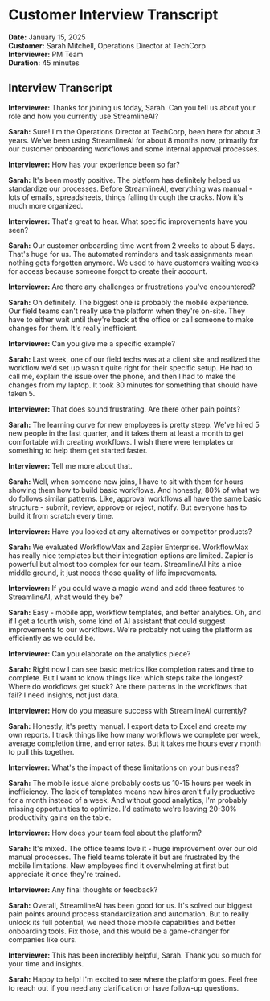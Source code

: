 # Customer Interview Transcript
**Date:** January 15, 2025  
**Customer:** Sarah Mitchell, Operations Director at TechCorp  
**Interviewer:** PM Team  
**Duration:** 45 minutes

## Interview Transcript

**Interviewer:** Thanks for joining us today, Sarah. Can you tell us about your role and how you currently use StreamlineAI?

**Sarah:** Sure! I'm the Operations Director at TechCorp, been here for about 3 years. We've been using StreamlineAI for about 8 months now, primarily for our customer onboarding workflows and some internal approval processes.

**Interviewer:** How has your experience been so far?

**Sarah:** It's been mostly positive. The platform has definitely helped us standardize our processes. Before StreamlineAI, everything was manual - lots of emails, spreadsheets, things falling through the cracks. Now it's much more organized.

**Interviewer:** That's great to hear. What specific improvements have you seen?

**Sarah:** Our customer onboarding time went from 2 weeks to about 5 days. That's huge for us. The automated reminders and task assignments mean nothing gets forgotten anymore. We used to have customers waiting weeks for access because someone forgot to create their account.

**Interviewer:** Are there any challenges or frustrations you've encountered?

**Sarah:** Oh definitely. The biggest one is probably the mobile experience. Our field teams can't really use the platform when they're on-site. They have to either wait until they're back at the office or call someone to make changes for them. It's really inefficient.

**Interviewer:** Can you give me a specific example?

**Sarah:** Last week, one of our field techs was at a client site and realized the workflow we'd set up wasn't quite right for their specific setup. He had to call me, explain the issue over the phone, and then I had to make the changes from my laptop. It took 30 minutes for something that should have taken 5.

**Interviewer:** That does sound frustrating. Are there other pain points?

**Sarah:** The learning curve for new employees is pretty steep. We've hired 5 new people in the last quarter, and it takes them at least a month to get comfortable with creating workflows. I wish there were templates or something to help them get started faster.

**Interviewer:** Tell me more about that.

**Sarah:** Well, when someone new joins, I have to sit with them for hours showing them how to build basic workflows. And honestly, 80% of what we do follows similar patterns. Like, approval workflows all have the same basic structure - submit, review, approve or reject, notify. But everyone has to build it from scratch every time.

**Interviewer:** Have you looked at any alternatives or competitor products?

**Sarah:** We evaluated WorkflowMax and Zapier Enterprise. WorkflowMax has really nice templates but their integration options are limited. Zapier is powerful but almost too complex for our team. StreamlineAI hits a nice middle ground, it just needs those quality of life improvements.

**Interviewer:** If you could wave a magic wand and add three features to StreamlineAI, what would they be?

**Sarah:** Easy - mobile app, workflow templates, and better analytics. Oh, and if I get a fourth wish, some kind of AI assistant that could suggest improvements to our workflows. We're probably not using the platform as efficiently as we could be.

**Interviewer:** Can you elaborate on the analytics piece?

**Sarah:** Right now I can see basic metrics like completion rates and time to complete. But I want to know things like: which steps take the longest? Where do workflows get stuck? Are there patterns in the workflows that fail? I need insights, not just data.

**Interviewer:** How do you measure success with StreamlineAI currently?

**Sarah:** Honestly, it's pretty manual. I export data to Excel and create my own reports. I track things like how many workflows we complete per week, average completion time, and error rates. But it takes me hours every month to pull this together.

**Interviewer:** What's the impact of these limitations on your business?

**Sarah:** The mobile issue alone probably costs us 10-15 hours per week in inefficiency. The lack of templates means new hires aren't fully productive for a month instead of a week. And without good analytics, I'm probably missing opportunities to optimize. I'd estimate we're leaving 20-30% productivity gains on the table.

**Interviewer:** How does your team feel about the platform?

**Sarah:** It's mixed. The office teams love it - huge improvement over our old manual processes. The field teams tolerate it but are frustrated by the mobile limitations. New employees find it overwhelming at first but appreciate it once they're trained.

**Interviewer:** Any final thoughts or feedback?

**Sarah:** Overall, StreamlineAI has been good for us. It's solved our biggest pain points around process standardization and automation. But to really unlock its full potential, we need those mobile capabilities and better onboarding tools. Fix those, and this would be a game-changer for companies like ours.

**Interviewer:** This has been incredibly helpful, Sarah. Thank you so much for your time and insights.

**Sarah:** Happy to help! I'm excited to see where the platform goes. Feel free to reach out if you need any clarification or have follow-up questions.

